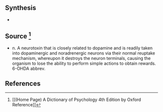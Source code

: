 ## Synthesis
- 
## Source [^1]
- n. A neurotoxin that is closely related to dopamine and is readily taken into dopaminergic and noradrenergic neurons via their normal reuptake mechanism, whereupon it destroys the neuron terminals, causing the organism to lose the ability to perform simple actions to obtain rewards. 6-OHDA abbrev.
## References

[^1]: [[(Home Page) A Dictionary of Psychology 4th Edition by Oxford Reference]]